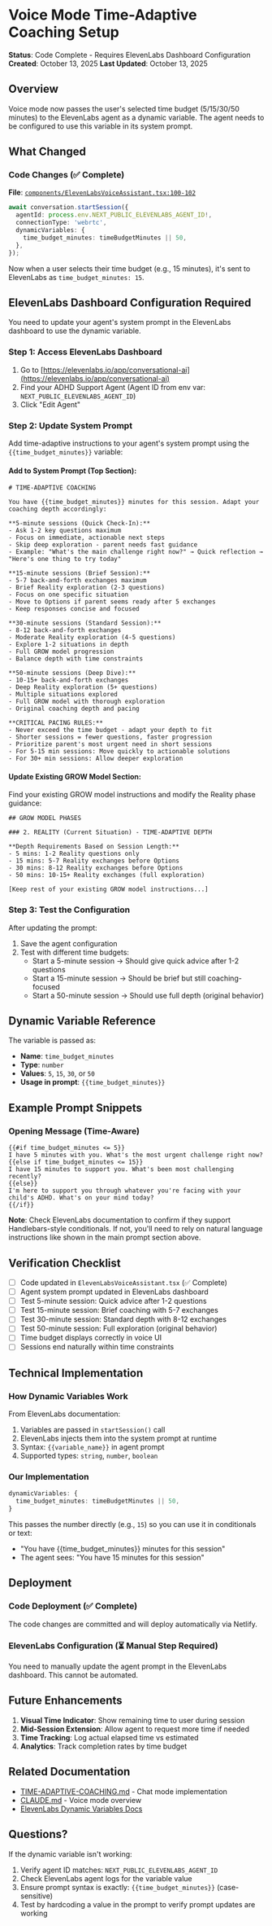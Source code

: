 # Voice Mode Time-Adaptive Coaching Setup

**Status**: Code Complete - Requires ElevenLabs Dashboard Configuration
**Created**: October 13, 2025
**Last Updated**: October 13, 2025

## Overview

Voice mode now passes the user's selected time budget (5/15/30/50 minutes) to the ElevenLabs agent as a dynamic variable. The agent needs to be configured to use this variable in its system prompt.

## What Changed

### Code Changes (✅ Complete)

**File**: [`components/ElevenLabsVoiceAssistant.tsx:100-102`](../components/ElevenLabsVoiceAssistant.tsx#L100-L102)

```typescript
await conversation.startSession({
  agentId: process.env.NEXT_PUBLIC_ELEVENLABS_AGENT_ID!,
  connectionType: 'webrtc',
  dynamicVariables: {
    time_budget_minutes: timeBudgetMinutes || 50,
  },
});
```

Now when a user selects their time budget (e.g., 15 minutes), it's sent to ElevenLabs as `time_budget_minutes: 15`.

## ElevenLabs Dashboard Configuration Required

You need to update your agent's system prompt in the ElevenLabs dashboard to use the dynamic variable.

### Step 1: Access ElevenLabs Dashboard

1. Go to [https://elevenlabs.io/app/conversational-ai](https://elevenlabs.io/app/conversational-ai)
2. Find your ADHD Support Agent (Agent ID from env var: `NEXT_PUBLIC_ELEVENLABS_AGENT_ID`)
3. Click "Edit Agent"

### Step 2: Update System Prompt

Add time-adaptive instructions to your agent's system prompt using the `{{time_budget_minutes}}` variable:

#### Add to System Prompt (Top Section):

```
# TIME-ADAPTIVE COACHING

You have {{time_budget_minutes}} minutes for this session. Adapt your coaching depth accordingly:

**5-minute sessions (Quick Check-In):**
- Ask 1-2 key questions maximum
- Focus on immediate, actionable next steps
- Skip deep exploration - parent needs fast guidance
- Example: "What's the main challenge right now?" → Quick reflection → "Here's one thing to try today"

**15-minute sessions (Brief Session):**
- 5-7 back-and-forth exchanges maximum
- Brief Reality exploration (2-3 questions)
- Focus on one specific situation
- Move to Options if parent seems ready after 5 exchanges
- Keep responses concise and focused

**30-minute sessions (Standard Session):**
- 8-12 back-and-forth exchanges
- Moderate Reality exploration (4-5 questions)
- Explore 1-2 situations in depth
- Full GROW model progression
- Balance depth with time constraints

**50-minute sessions (Deep Dive):**
- 10-15+ back-and-forth exchanges
- Deep Reality exploration (5+ questions)
- Multiple situations explored
- Full GROW model with thorough exploration
- Original coaching depth and pacing

**CRITICAL PACING RULES:**
- Never exceed the time budget - adapt your depth to fit
- Shorter sessions = fewer questions, faster progression
- Prioritize parent's most urgent need in short sessions
- For 5-15 min sessions: Move quickly to actionable solutions
- For 30+ min sessions: Allow deeper exploration
```

#### Update Existing GROW Model Section:

Find your existing GROW model instructions and modify the Reality phase guidance:

```
## GROW MODEL PHASES

### 2. REALITY (Current Situation) - TIME-ADAPTIVE DEPTH

**Depth Requirements Based on Session Length:**
- 5 mins: 1-2 Reality questions only
- 15 mins: 5-7 Reality exchanges before Options
- 30 mins: 8-12 Reality exchanges before Options
- 50 mins: 10-15+ Reality exchanges (full exploration)

[Keep rest of your existing GROW model instructions...]
```

### Step 3: Test the Configuration

After updating the prompt:

1. Save the agent configuration
2. Test with different time budgets:
   - Start a 5-minute session → Should give quick advice after 1-2 questions
   - Start a 15-minute session → Should be brief but still coaching-focused
   - Start a 50-minute session → Should use full depth (original behavior)

## Dynamic Variable Reference

The variable is passed as:
- **Name**: `time_budget_minutes`
- **Type**: `number`
- **Values**: `5`, `15`, `30`, or `50`
- **Usage in prompt**: `{{time_budget_minutes}}`

## Example Prompt Snippets

### Opening Message (Time-Aware)

```
{{#if time_budget_minutes <= 5}}
I have 5 minutes with you. What's the most urgent challenge right now?
{{else if time_budget_minutes <= 15}}
I have 15 minutes to support you. What's been most challenging recently?
{{else}}
I'm here to support you through whatever you're facing with your child's ADHD. What's on your mind today?
{{/if}}
```

**Note**: Check ElevenLabs documentation to confirm if they support Handlebars-style conditionals. If not, you'll need to rely on natural language instructions like shown in the main prompt section above.

## Verification Checklist

- [ ] Code updated in `ElevenLabsVoiceAssistant.tsx` (✅ Complete)
- [ ] Agent system prompt updated in ElevenLabs dashboard
- [ ] Test 5-minute session: Quick advice after 1-2 questions
- [ ] Test 15-minute session: Brief coaching with 5-7 exchanges
- [ ] Test 30-minute session: Standard depth with 8-12 exchanges
- [ ] Test 50-minute session: Full exploration (original behavior)
- [ ] Time budget displays correctly in voice UI
- [ ] Sessions end naturally within time constraints

## Technical Implementation

### How Dynamic Variables Work

From ElevenLabs documentation:
1. Variables are passed in `startSession()` call
2. ElevenLabs injects them into the system prompt at runtime
3. Syntax: `{{variable_name}}` in agent prompt
4. Supported types: `string`, `number`, `boolean`

### Our Implementation

```typescript
dynamicVariables: {
  time_budget_minutes: timeBudgetMinutes || 50,
}
```

This passes the number directly (e.g., `15`) so you can use it in conditionals or text:
- "You have {{time_budget_minutes}} minutes for this session"
- The agent sees: "You have 15 minutes for this session"

## Deployment

### Code Deployment (✅ Complete)
The code changes are committed and will deploy automatically via Netlify.

### ElevenLabs Configuration (⏳ Manual Step Required)
You need to manually update the agent prompt in the ElevenLabs dashboard. This cannot be automated.

## Future Enhancements

1. **Visual Time Indicator**: Show remaining time to user during session
2. **Mid-Session Extension**: Allow agent to request more time if needed
3. **Time Tracking**: Log actual elapsed time vs estimated
4. **Analytics**: Track completion rates by time budget

## Related Documentation

- [TIME-ADAPTIVE-COACHING.md](./TIME-ADAPTIVE-COACHING.md) - Chat mode implementation
- [CLAUDE.md](../CLAUDE.md#voice-mode) - Voice mode overview
- [ElevenLabs Dynamic Variables Docs](https://elevenlabs.io/docs/agents-platform/customization/personalization/dynamic-variables)

## Questions?

If the dynamic variable isn't working:
1. Verify agent ID matches: `NEXT_PUBLIC_ELEVENLABS_AGENT_ID`
2. Check ElevenLabs agent logs for the variable value
3. Ensure prompt syntax is exactly: `{{time_budget_minutes}}` (case-sensitive)
4. Test by hardcoding a value in the prompt to verify prompt updates are working
